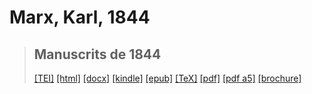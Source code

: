 # Marx, Karl, 1844

> ## Manuscrits de 1844
>  <a title="Source XML/TEI" class="mime48 tei" href="https://hurlus.github.io/tei/marx1844_manuscrits.xml">[TEI]</a>  <a title="HTML une page" class="mime48 html" href="https://hurlus.github.io/marx1844_manuscrits/marx1844_manuscrits.html">[html]</a>  <a title="Bureautique (LibreOffice, MS.Word)" class="mime48 docx" href="https://hurlus.github.io/marx1844_manuscrits/marx1844_manuscrits.docx">[docx]</a>  <a title="Amazon.kindle" class="mime48 mobi" href="https://hurlus.github.io/marx1844_manuscrits/marx1844_manuscrits.mobi">[kindle]</a>  <a title="EPUB, pour liseuses et téléphones" class="mime48 epub" href="https://hurlus.github.io/marx1844_manuscrits/marx1844_manuscrits.epub">[epub]</a>  <a title="LaTeX" class="mime48 tex" href="https://hurlus.github.io/marx1844_manuscrits/marx1844_manuscrits.tex">[TeX]</a>  <a title="PDF à imprimer, A4 2 colonnes" class="mime48 pdf" href="https://hurlus.github.io/marx1844_manuscrits/marx1844_manuscrits.pdf">[pdf]</a>  <a title="PDF à lire, A5 une colonne" class="mime48 a5" href="https://hurlus.github.io/marx1844_manuscrits/marx1844_manuscrits_a5.pdf">[pdf a5]</a>  <a title="Brochure à agrafer, pdf imposé pour imprimante recto/verso" class="mime48 brochure" href="https://hurlus.github.io/marx1844_manuscrits/marx1844_manuscrits_brochure.pdf">[brochure]</a> 
